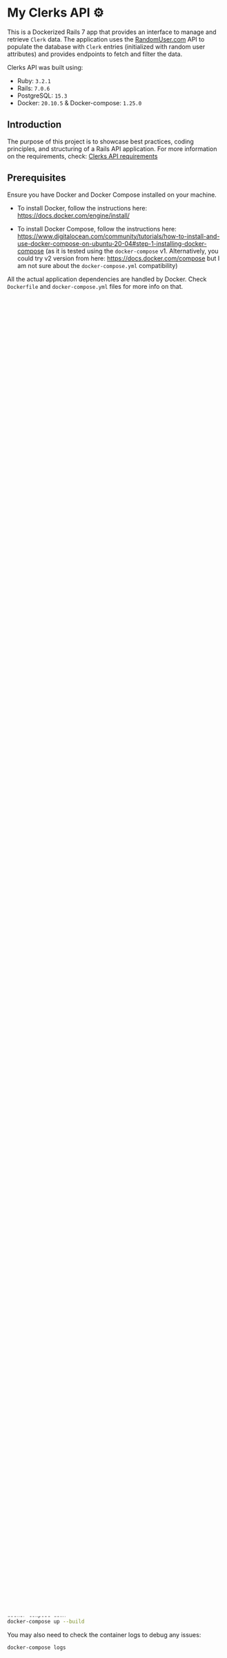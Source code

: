 # My Clerks API ⚙️

This is a Dockerized Rails 7 app that provides an interface to manage and retrieve `Clerk` data. The application uses the [RandomUser.com](http://randomuser.com/) API to populate the database with `Clerk` entries (initialized with random user attributes) and provides endpoints to fetch and filter the data.

Clerks API was built using:

- Ruby: `3.2.1`
- Rails: `7.0.6`
- PostgreSQL: `15.3`
- Docker: `20.10.5` & Docker-compose: `1.25.0`

## Introduction

The purpose of this project is to showcase best practices, coding principles, and structuring of a Rails API application. For more information on the requirements, check: [Clerks API requirements](https://github.com/hatchways-community/7e25dd52c32e4cf3a1822a0d900665e2/tree/main#readme)

## Prerequisites

Ensure you have Docker and Docker Compose installed on your machine.

- To install Docker, follow the instructions here: https://docs.docker.com/engine/install/

- To install Docker Compose, follow the instructions here: https://www.digitalocean.com/community/tutorials/how-to-install-and-use-docker-compose-on-ubuntu-20-04#step-1-installing-docker-compose (as it is tested using the `docker-compose` v1. Alternatively, you could try v2 version from here: https://docs.docker.com/compose but I am not sure about the `docker-compose.yml` compatibility)

All the actual application dependencies are handled by Docker. Check `Dockerfile` and `docker-compose.yml` files for more info on that.

## Setup

1. **Clone the repository:**

    ```bash
    git clone git@github.com:hatchways-community/7e25dd52c32e4cf3a1822a0d900665e2.git
    ```

2. **Navigate to the application directory:**

    ```bash
    cd 7e25dd52c32e4cf3a1822a0d900665e2/clerks-api
    ```

3. **Environment configuration:**
The application uses environment variables for configuration. A `.env.sample` file is provided in the repository as a template.
    1. Copy the `.env.sample` file to create a new `.env` file:

        ```bash
        cp .env.sample .env
        ```

    2. Open the `.env` file in a text editor and replace the placeholder values with your actual values... **OR**
    3. <details>
        <summary>Use mine... 🤫🔫🔪</summary>
        
        ```
        # Database config
        POSTGRES_DB=clerks_api_development
        POSTGRES_HOST=localhost
        POSTGRES_USER=master_clerk
        POSTGRES_PASSWORD=youshallnotpass
        
        # Rails config
        RAILS_ENV=development
        RAILS_MASTER_KEY=df3fb452496d94ca83cf44ae77f829d6
        ```
    </details>     
4. **Build and start the Docker containers:**

    ```bash
    docker-compose up --build
    ```

    The database will be prepared automatically during the startup process.


## Running the application

Once the Docker containers are up and running, Clerks-API will be available at `http://localhost:3000`

## Running tests

To run the test suite, execute the following command:

```bash
docker-compose -f docker-compose.test.yml up --build
```

This will build and start the Docker containers and run all the `rspec` tests.

## Endpoints

The API exposes the following endpoints:

- `POST /populate`: Populates the database with 5K users from RandomUser API, creating a `Clerk` record for each one. It creates `Clerk` records synchronously but downloads and attaches images asynchronously (hopefully, for performance optimization). 
- `GET /clerks`: Returns a list of `Clerk` records sorted by registration date, with the most recent users appearing first. Supports optional parameters for filtering and pagination. Currently supported optional parameters:
    - `limit`: A limit on the number of Clerks to be returned, ranging between 1 and 100.
    - `starting_after`: A cursor for use in pagination. `starting_after` is a Clerk ID that
    defines your place in the list. For instance, if you make a list request and receive 100
    objects, ending with `ID=obj_foo`, your subsequent call can include `starting_after=obj_foo` in order to fetch the next page of the list.
    - `ending_before`: A cursor for use in pagination. `ending_before` is a Clerk ID that
    defines your place in the list. For instance, if you make a list request and receive 100
    objects, `starting with ID=obj_bar`, your subsequent call can include `ending_before=obj_bar` in order to fetch the previous page of the list.
    - `email`: A case-insensitive filter on the list based on Clerk's email field.

    For a few samples, check the following section (Sample Requests and Responses).


## **Sample Requests and Responses**

This section provides examples of how to call the supported endpoints and what kind of responses you can expect.

### **Populate Clerks**

**Request:**

```bash
curl -X POST -H "Accept: application/json" http://localhost:3000/populate
```

**Response:**

Upon successful completion, this endpoint will return a status of 200 and a message indicating the operation was successful.

```json
{
  "success_count": 5,
  "total_count": 5,
  "message": "All 5 users were created successfully.",
  "status": "success"
}
```

### **Get Clerks**

**Request:**

```bash
curl -X GET -H "Accept: application/json" http://localhost:3000/clerks
```

**Response:**

This endpoint returns a list of clerks. The response contains an array of Clerk objects. Each Clerk object includes **`id`**, **`firstname`**, **`lastname`**, **`email`**, **`phone`**, **`picture`**, and **`registration_date`** fields.

```json
[
  {
    "id": 5,
    "first_name": "Annabelle",
    "last_name": "Wilson",
    "email": "annabelle.wilson@example.com",
    "phone": "(307)-178-1138",
    "registration_date": "2022-05-03T07:26:23.952Z",
    "created_at": "2023-07-29T13:34:21.247Z",
    "updated_at": "2023-07-29T13:34:21.253Z"
  },
  // ... more records
]
```

You can also use query parameters to filter and paginate the results. Here's an example that fetches Clerks with a limit of 20, starting after Clerk with ID 100:

**Request:**

```bash
curl -X GET -H "Accept: application/json" "http://localhost:3000/clerks?limit=20&starting_after=100"
```

This will return up to 20 clerks whose ID comes after 100, sorted by registration date in descending order.

## Project Structure

The project follows a typical Rails application structure with models, controllers, and services with a few additions. Apart from the expected classes/modules supporting our main model (`Clerk`), it includes the following:

- **Services:** Located in `lib/services` directory, these files encapsulate business logic that doesn't belong in models or controllers of our app. This includes the `RandomUser` module used to fetch user data from the [RandomUser.com](http://randomuser.com/) API. It fetches user data in batches to avoid overwhelming the API with a single large request.
- **Utilities:** General purpose helpers that may be used across different models, services, or other parts of the application (DRY is our motto here!). These utilities can be found under `lib/utils`. Currently, we only have `Downloader` module, which abstracts the process of a file download (used to fetch user pictures from RandomUser.com).
- **Serializers:** Located in the `app/serializers` directory, these files handle the conversion of data for application models. It contains `RandomUserSerializer` which is responsible for transforming data from the Random User API into a format that can be used by the `Clerk` model.
- **Jobs:** Background job classes that handle async tasks, located under `app/jobs` directory. It includes `ClerkPictureDownloadJob`, which supports downloading and attaching a picture to the passed `Clerk` record in the background. `ClerkPictureDownloadJob` current implementation is based on `ActiveJob` framework, without a persisted queueing system in backend (sorry, only RAM for now, be sure not to unplug your system).
- **Specs:** Test coverage is provided by RSpec. Located in the `spec` directory, these files contain the test suite for our application, including unit tests for models and controller actions, along with a few request tests.
- **Dockerfile and docker-compose.yml:** These files define the Docker configuration for setting up and running the application in a Docker container. It handles both our database (Postgres) and the Rails app.
- **.env.sample:** Sample configuration files for the required environment variables. Following the instructructions in **Setup** section, you should create a new local file named `.env` in application root directory with the appropriate values.

## **Troubleshooting**

If you encounter issues while setting up the application, you may need to rebuild your Docker images:

```bash
docker-compose down
docker-compose up --build
```

You may also need to check the container logs to debug any issues:

```bash
docker-compose logs
```
